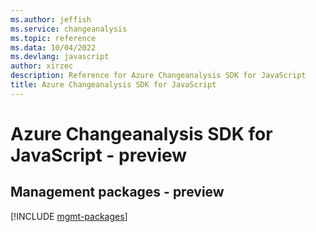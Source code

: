 ```yaml
---
ms.author: jeffish
ms.service: changeanalysis
ms.topic: reference
ms.data: 10/04/2022
ms.devlang: javascript
author: xirzec
description: Reference for Azure Changeanalysis SDK for JavaScript
title: Azure Changeanalysis SDK for JavaScript
---
```

# Azure Changeanalysis SDK for JavaScript - preview

## Management packages - preview
[!INCLUDE [mgmt-packages](changeanalysis-mgmt-index.md)]
